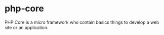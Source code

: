 # php-core
PHP Core is a micro framework who contain basics things to develop a web site or an application.
